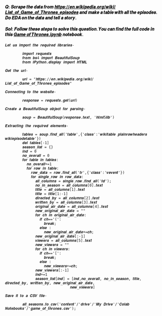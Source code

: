 #### 𝑸: 𝑺𝒄𝒓𝒂𝒑𝒆 𝒕𝒉𝒆 𝒅𝒂𝒕𝒂 𝒇𝒓𝒐𝒎 [𝒉𝒕𝒕𝒑𝒔://𝒆𝒏.𝒘𝒊𝒌𝒊𝒑𝒆𝒅𝒊𝒂.𝒐𝒓𝒈/𝒘𝒊𝒌𝒊/𝑳𝒊𝒔𝒕_𝒐𝒇_𝑮𝒂𝒎𝒆_𝒐𝒇_𝑻𝒉𝒓𝒐𝒏𝒆𝒔_𝒆𝒑𝒊𝒔𝒐𝒅𝒆𝒔](https://en.wikipedia.org/wiki/List_of_Game_of_Thrones_episodes) 𝒂𝒏𝒅 𝒎𝒂𝒌𝒆 𝒂 𝒕𝒂𝒃𝒍𝒆 𝒘𝒊𝒕𝒉 𝒂𝒍𝒍 𝒕𝒉𝒆 𝒆𝒑𝒊𝒔𝒐𝒅𝒆𝒔. 𝑫𝒐 𝑬𝑫𝑨 𝒐𝒏 𝒕𝒉𝒆 𝒅𝒂𝒕𝒂 𝒂𝒏𝒅 𝒕𝒆𝒍𝒍 𝒂 𝒔𝒕𝒐𝒓𝒚.
#### 𝑺𝒐𝒍: 𝑭𝒐𝒍𝒍𝒐𝒘 𝒕𝒉𝒆𝒔𝒆 𝒔𝒕𝒆𝒑𝒔 𝒕𝒐 𝒔𝒐𝒍𝒗𝒆 𝒕𝒉𝒊𝒔 𝒒𝒖𝒆𝒔𝒕𝒊𝒐𝒏. 𝒀𝒐𝒖 𝒄𝒂𝒏 𝒇𝒊𝒏𝒅 𝒕𝒉𝒆 𝒇𝒖𝒍𝒍 𝒄𝒐𝒅𝒆 𝒊𝒏 𝒕𝒉𝒊𝒔 [𝑮𝒂𝒎𝒆 𝒐𝒇 𝑻𝒉𝒓𝒐𝒏𝒆𝒔.𝒊𝒑𝒚𝒏𝒃](https://github.com/BIJOY-SUST/Simple-Web-Scraping-in-Python-Using-BeautifulSoup/blob/master/Notebook/Game_of_Thrones.ipynb) 𝒏𝒐𝒕𝒆𝒃𝒐𝒐𝒌.

  `𝑳𝒆𝒕 𝒖𝒔 𝒊𝒎𝒑𝒐𝒓𝒕 𝒕𝒉𝒆 𝒓𝒆𝒒𝒖𝒊𝒓𝒆𝒅 𝒍𝒊𝒃𝒓𝒂𝒓𝒊𝒆𝒔-`
   ```𝒑𝒚𝒕𝒉𝒐𝒏      
           𝒊𝒎𝒑𝒐𝒓𝒕 𝒓𝒆𝒒𝒖𝒆𝒔𝒕𝒔
           𝒇𝒓𝒐𝒎 𝒃𝒔4 𝒊𝒎𝒑𝒐𝒓𝒕 𝑩𝒆𝒂𝒖𝒕𝒊𝒇𝒖𝒍𝑺𝒐𝒖𝒑
           𝒇𝒓𝒐𝒎 𝑰𝑷𝒚𝒕𝒉𝒐𝒏.𝒅𝒊𝒔𝒑𝒍𝒂𝒚 𝒊𝒎𝒑𝒐𝒓𝒕 𝑯𝑻𝑴𝑳
   ```
   
  `𝑮𝒆𝒕 𝒕𝒉𝒆 𝒖𝒓𝒍-`
   ```𝒑𝒚𝒕𝒉𝒐𝒏      
           𝒖𝒓𝒍 = "𝒉𝒕𝒕𝒑𝒔://𝒆𝒏.𝒘𝒊𝒌𝒊𝒑𝒆𝒅𝒊𝒂.𝒐𝒓𝒈/𝒘𝒊𝒌𝒊/𝑳𝒊𝒔𝒕_𝒐𝒇_𝑮𝒂𝒎𝒆_𝒐𝒇_𝑻𝒉𝒓𝒐𝒏𝒆𝒔_𝒆𝒑𝒊𝒔𝒐𝒅𝒆𝒔"
   ```
   
  `𝑪𝒐𝒏𝒏𝒆𝒄𝒕𝒊𝒏𝒈 𝒕𝒐 𝒕𝒉𝒆 𝒘𝒆𝒃𝒔𝒊𝒕𝒆-`
   ```𝒑𝒚𝒕𝒉𝒐𝒏      
           𝒓𝒆𝒔𝒑𝒐𝒏𝒔𝒆 = 𝒓𝒆𝒒𝒖𝒆𝒔𝒕𝒔.𝒈𝒆𝒕(𝒖𝒓𝒍)
   ```
   
  `𝑪𝒓𝒆𝒂𝒕𝒆 𝒂 𝑩𝒆𝒂𝒖𝒕𝒊𝒇𝒖𝒍𝑺𝒐𝒖𝒑 𝒐𝒃𝒋𝒆𝒄𝒕 𝒇𝒐𝒓 𝒑𝒂𝒓𝒔𝒊𝒏𝒈-`
   ```𝒑𝒚𝒕𝒉𝒐𝒏      
           𝒔𝒐𝒖𝒑 = 𝑩𝒆𝒂𝒖𝒕𝒊𝒇𝒖𝒍𝑺𝒐𝒖𝒑(𝒓𝒆𝒔𝒑𝒐𝒏𝒔𝒆.𝒕𝒆𝒙𝒕, '𝒉𝒕𝒎𝒍5𝒍𝒊𝒃')
   ```
   
  `𝑬𝒙𝒕𝒓𝒂𝒄𝒕𝒊𝒏𝒈 𝒕𝒉𝒆 𝒓𝒆𝒒𝒖𝒊𝒓𝒆𝒅 𝒆𝒍𝒆𝒎𝒆𝒏𝒕𝒔-`
   ```𝒑𝒚𝒕𝒉𝒐𝒏      
           𝒕𝒂𝒃𝒍𝒆𝒔 = 𝒔𝒐𝒖𝒑.𝒇𝒊𝒏𝒅_𝒂𝒍𝒍('𝒕𝒂𝒃𝒍𝒆',{'𝒄𝒍𝒂𝒔𝒔':'𝒘𝒊𝒌𝒊𝒕𝒂𝒃𝒍𝒆 𝒑𝒍𝒂𝒊𝒏𝒓𝒐𝒘𝒉𝒆𝒂𝒅𝒆𝒓𝒔 𝒘𝒊𝒌𝒊𝒆𝒑𝒊𝒔𝒐𝒅𝒆𝒕𝒂𝒃𝒍𝒆'})
           𝒅𝒆𝒍 𝒕𝒂𝒃𝒍𝒆𝒔[-1]
           𝒔𝒆𝒂𝒔𝒐𝒏_𝒍𝒊𝒔𝒕 = {}
           𝒊𝒏𝒅 = 0
           𝒏𝒐_𝒐𝒗𝒆𝒓𝒂𝒍𝒍 = 0
           𝒇𝒐𝒓 𝒕𝒂𝒃𝒍𝒆 𝒊𝒏 𝒕𝒂𝒃𝒍𝒆𝒔:
             𝒏𝒐_𝒐𝒗𝒆𝒓𝒂𝒍𝒍+=1
             𝒇𝒐𝒓 𝒓𝒐𝒘 𝒊𝒏 𝒕𝒂𝒃𝒍𝒆:
               𝒓𝒐𝒘_𝒅𝒂𝒕𝒂 = 𝒓𝒐𝒘.𝒇𝒊𝒏𝒅_𝒂𝒍𝒍('𝒕𝒓',{'𝒄𝒍𝒂𝒔𝒔':'𝒗𝒆𝒗𝒆𝒏𝒕'})
               𝒇𝒐𝒓 𝒔𝒊𝒏𝒈𝒍𝒆_𝒓𝒐𝒘 𝒊𝒏 𝒓𝒐𝒘_𝒅𝒂𝒕𝒂:
                 𝒂𝒍𝒍_𝒄𝒐𝒍𝒖𝒎𝒏𝒔 = 𝒔𝒊𝒏𝒈𝒍𝒆_𝒓𝒐𝒘.𝒇𝒊𝒏𝒅_𝒂𝒍𝒍('𝒕𝒅');
                 𝒏𝒐_𝒊𝒏_𝒔𝒆𝒂𝒔𝒐𝒏 = 𝒂𝒍𝒍_𝒄𝒐𝒍𝒖𝒎𝒏𝒔[0].𝒕𝒆𝒙𝒕
                 𝒕𝒊𝒕𝒍𝒆 = 𝒂𝒍𝒍_𝒄𝒐𝒍𝒖𝒎𝒏𝒔[1].𝒕𝒆𝒙𝒕
                 𝒕𝒊𝒕𝒍𝒆 = 𝒕𝒊𝒕𝒍𝒆[1:-1]
                 𝒅𝒊𝒓𝒆𝒄𝒕𝒆𝒅_𝒃𝒚 = 𝒂𝒍𝒍_𝒄𝒐𝒍𝒖𝒎𝒏𝒔[2].𝒕𝒆𝒙𝒕
                 𝒘𝒓𝒊𝒕𝒕𝒆𝒏_𝒃𝒚 = 𝒂𝒍𝒍_𝒄𝒐𝒍𝒖𝒎𝒏𝒔[3].𝒕𝒆𝒙𝒕
                 𝒐𝒓𝒊𝒈𝒊𝒏𝒂𝒍_𝒂𝒊𝒓_𝒅𝒂𝒕𝒆 = 𝒂𝒍𝒍_𝒄𝒐𝒍𝒖𝒎𝒏𝒔[4].𝒕𝒆𝒙𝒕
                 𝒏𝒆𝒘_𝒐𝒓𝒊𝒈𝒊𝒏𝒂𝒍_𝒂𝒊𝒓_𝒅𝒂𝒕𝒆 = ""
                 𝒇𝒐𝒓 𝒄𝒉 𝒊𝒏 𝒐𝒓𝒊𝒈𝒊𝒏𝒂𝒍_𝒂𝒊𝒓_𝒅𝒂𝒕𝒆:
                   𝒊𝒇 𝒄𝒉=='(':
                     𝒃𝒓𝒆𝒂𝒌;
                   𝒆𝒍𝒔𝒆 :
                     𝒏𝒆𝒘_𝒐𝒓𝒊𝒈𝒊𝒏𝒂𝒍_𝒂𝒊𝒓_𝒅𝒂𝒕𝒆+=𝒄𝒉;
                 𝒏𝒆𝒘_𝒐𝒓𝒊𝒈𝒊𝒏𝒂𝒍_𝒂𝒊𝒓_𝒅𝒂𝒕𝒆[:-1]
                 𝒗𝒊𝒆𝒘𝒆𝒓𝒔 = 𝒂𝒍𝒍_𝒄𝒐𝒍𝒖𝒎𝒏𝒔[5].𝒕𝒆𝒙𝒕
                 𝒏𝒆𝒘_𝒗𝒊𝒆𝒘𝒆𝒓𝒔 = ""
                 𝒇𝒐𝒓 𝒄𝒉 𝒊𝒏 𝒗𝒊𝒆𝒘𝒆𝒓𝒔:
                   𝒊𝒇 𝒄𝒉=='[':
                     𝒃𝒓𝒆𝒂𝒌;
                   𝒆𝒍𝒔𝒆 :
                     𝒏𝒆𝒘_𝒗𝒊𝒆𝒘𝒆𝒓𝒔+=𝒄𝒉;
                 𝒏𝒆𝒘_𝒗𝒊𝒆𝒘𝒆𝒓𝒔[:-1]
                 𝒊𝒏𝒅+=1
                 𝒔𝒆𝒂𝒔𝒐𝒏_𝒍𝒊𝒔𝒕[𝒊𝒏𝒅] = [𝒊𝒏𝒅,𝒏𝒐_𝒐𝒗𝒆𝒓𝒂𝒍𝒍, 𝒏𝒐_𝒊𝒏_𝒔𝒆𝒂𝒔𝒐𝒏, 𝒕𝒊𝒕𝒍𝒆, 𝒅𝒊𝒓𝒆𝒄𝒕𝒆𝒅_𝒃𝒚, 𝒘𝒓𝒊𝒕𝒕𝒆𝒏_𝒃𝒚, 𝒏𝒆𝒘_𝒐𝒓𝒊𝒈𝒊𝒏𝒂𝒍_𝒂𝒊𝒓_𝒅𝒂𝒕𝒆, 
                                 𝒏𝒆𝒘_𝒗𝒊𝒆𝒘𝒆𝒓𝒔] 
   ```
   
  `𝑺𝒂𝒗𝒆 𝒊𝒕 𝒕𝒐 𝒂 𝑪𝑺𝑽 𝒇𝒊𝒍𝒆-`
   ```𝒑𝒚𝒕𝒉𝒐𝒏      
           𝒂𝒍𝒍_𝒔𝒆𝒂𝒔𝒐𝒏𝒔.𝒕𝒐_𝒄𝒔𝒗('𝒄𝒐𝒏𝒕𝒆𝒏𝒕'/'𝒅𝒓𝒊𝒗𝒆'/'𝑴𝒚 𝑫𝒓𝒊𝒗𝒆'/'𝑪𝒐𝒍𝒂𝒃 𝑵𝒐𝒕𝒆𝒃𝒐𝒐𝒌𝒔'/'𝒈𝒂𝒎𝒆_𝒐𝒇_𝒕𝒉𝒓𝒐𝒏𝒆𝒔.𝒄𝒔𝒗');
   ```
